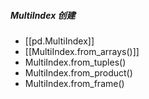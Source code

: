 ##### MultiIndex 创建
- [[pd.MultiIndex]]
- [[MultiIndex.from_arrays()]]
- MultiIndex.from_tuples()
- MultiIndex.from_product()
- MultiIndex.from_frame()

